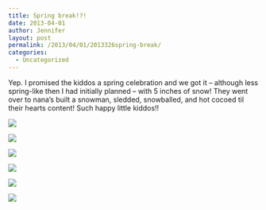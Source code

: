 ```yaml
---
title: Spring break!?!
date: 2013-04-01
author: Jennifer
layout: post
permalink: /2013/04/01/2013326spring-break/
categories:
  - Uncategorized
---
```

Yep. I promised the kiddos a spring celebration and we got it &#8211; although less spring-like then I had initially planned &#8211; with 5 inches of snow! They went over to nana&#8217;s built a snowman, sledded, snowballed, and hot cocoed til their hearts content! Such happy little kiddos!!

<div class="image-gallery-wrapper">
  <p>
    <img src="http://static1.squarespace.com/static/50db6bb3e4b015296cd43789/50dfa5b1e4b0dc6320e0b5ea/515d8c50e4b0bca14d77f8f4/1365085268594/2013-03-25+12.20.37.jpg.37.jpg?format=original" />
  </p>

  <p>
    <img src="http://static1.squarespace.com/static/50db6bb3e4b015296cd43789/50dfa5b1e4b0dc6320e0b5ea/514517afe4b0e599fc6be41d/1363551191702/2013-03-06+09.44.48.jpg.48.jpg?format=original" />
  </p>

  <p>
    <img src="http://static1.squarespace.com/static/50db6bb3e4b015296cd43789/50dfa5b1e4b0dc6320e0b5ea/515d8aa1e4b0daad6e7999a4/1365084840547/2013-03-25+12.22.08.jpg.08.jpg?format=original" />
  </p>

  <p>
    <img src="http://static1.squarespace.com/static/50db6bb3e4b015296cd43789/50dfa5b1e4b0dc6320e0b5ea/515d8c05e4b03ae0a112f494/1365085193282/2013-03-25+12.19.56.jpg.56.jpg?format=original" />
  </p>

  <p>
    <img src="http://static1.squarespace.com/static/50db6bb3e4b015296cd43789/50dfa5b1e4b0dc6320e0b5ea/515d8c18e4b0ba196f62bb8a/1365085210766/2013-03-25+12.09.34.jpg.34.jpg?format=original" />
  </p>

  <p>
    <img src="http://static1.squarespace.com/static/50db6bb3e4b015296cd43789/50dfa5b1e4b0dc6320e0b5ea/515d8c22e4b0ecbdd5a7f423/1365085222795/2013-03-25+12.09.28.jpg.28.jpg?format=original" />
  </p>
</div>
